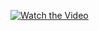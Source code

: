 [![Watch the Video](https://img.youtube.com/vi/RWZngJ-Ak4g/0.jpg)](https://youtu.be/RWZngJ-Ak4g?si=N7RCgPoyBv1R2zZE)
